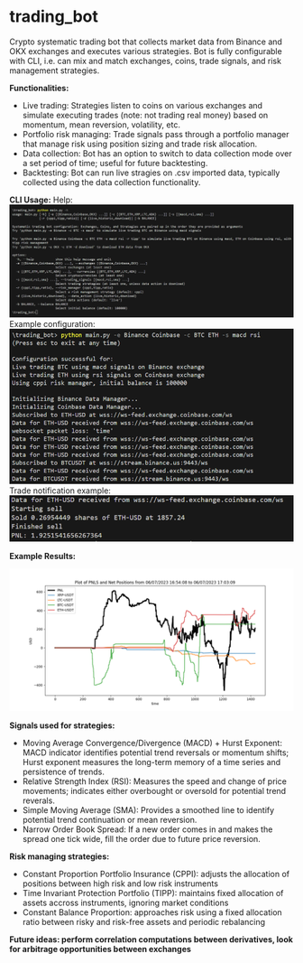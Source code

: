 # trading_bot

Crypto systematic trading bot that collects market data from Binance and OKX exchanges and executes various strategies. Bot is fully configurable with CLI, i.e. can mix and match exchanges, coins, trade signals, and risk management strategies.

**Functionalities:**

- Live trading: Strategies listen to coins on various exchanges and simulate executing trades (note: not trading real money) based on momentum, mean reversion, volatility, etc.
- Portfolio risk managing: Trade signals pass through a portfolio manager that manage risk using position sizing and trade risk allocation.
- Data collection: Bot has an option to switch to data collection mode over a set period of time; useful for future backtesting.
- Backtesting: Bot can run live stragies on .csv imported data, typically collected using the data collection functionality.

**CLI Usage:**
Help:
![](/example/CLI_help.png)
Example configuration:
![](/example/CLI_example_config.png)
Trade notification example:
![](/example/CLI_example_trade_temp.png)

**Example Results:**

<!-- <!-- ![PNL from trading BTC, ETH on Coinbase and Binance for 2 hours](/example/pnl_plot.JPG) -->

![Trading various coins on OKX](/example/example_pnl.png)

**Signals used for strategies:**

- Moving Average Convergence/Divergence (MACD) + Hurst Exponent: MACD indicator identifies potential trend reversals or momentum shifts; Hurst exponent measures the long-term memory of a time series and persistence of trends.
- Relative Strength Index (RSI): Measures the speed and change of price movements; indicates either overbought or oversold for potential trend reverals.
- Simple Moving Average (SMA): Provides a smoothed line to identify potential trend continuation or mean reversion.
- Narrow Order Book Spread: If a new order comes in and makes the spread one tick wide, fill the order due to future price reversion.

**Risk managing strategies:**

- Constant Proportion Portfolio Insurance (CPPI): adjusts the allocation of positions between high risk and low risk instruments
- Time Invariant Protection Portfolio (TIPP): maintains fixed allocation of assets accross instruments, ignoring market conditions
- Constant Balance Proportion: approaches risk using a fixed allocation ratio between risky and risk-free assets and periodic rebalancing

**Future ideas: perform correlation computations between derivatives, look for arbitrage opportunities between exchanges**
